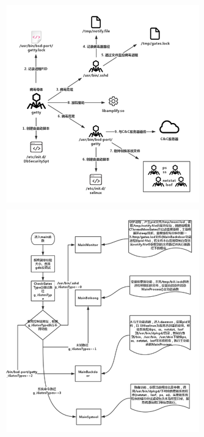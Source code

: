 ![BillGates原理图](https://github.com/G4rb3n/Malware-Picture/blob/master/Worm/BillGates/BillGates.png)

![BillGates原理图](https://github.com/G4rb3n/Malware-Picture/blob/master/Worm/BillGates/BillGates2.png)